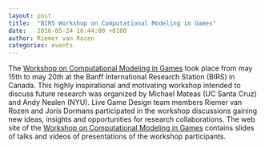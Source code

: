 ```yaml
---
layout: post
title:  "BIRS Workshop on Computational Modeling in Games"
date:   2016-05-24 16:44:00 +0100
author: Riemer van Rozen
categories: events
---
```

The [Workshop on Computational Modeling in Games] took place from may 15th to may 20th at the Banff International Research Station (BIRS) in Canada. This highly inspirational and motivating workshop intended to discuss future research was organized by Michael Mateas (UC Santa Cruz) and Andy Nealen (NYU). Live Game Design team members Riemer van Rozen and Joris Dormans participated in the workshop discussions gaining new ideas, insights and opportunities for research collaborations. The web site of the [Workshop on Computational Modeling in Games] contains slides of talks and videos of presentations of the workshop participants.

[Workshop on Computational Modeling in Games]: http://www.birs.ca/events/2016/5-day-workshops/16w5160
